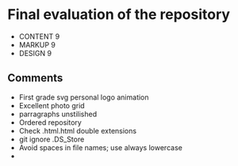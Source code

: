 # Final evaluation of the repository
- CONTENT  9
- MARKUP 9
- DESIGN 9

## Comments
- First grade svg personal logo animation
- Excellent photo grid 
- parragraphs unstilished 
- Ordered repository
- Check .html.html double extensions
- git ignore .DS_Store
- Avoid spaces in file names; use always lowercase
- 
